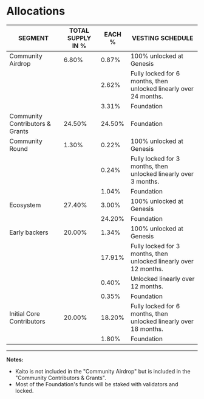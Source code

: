 # Allocations

| SEGMENT                         | TOTAL SUPPLY IN % | EACH % | VESTING SCHEDULE                                                        |
| ------------------------------- | ----------------- | ------ | ----------------------------------------------------------------------- |
| Community Airdrop               | 6.80%             | 0.87%  | 100% unlocked at Genesis                                                |
|                                 |                   | 2.62%  | Fully locked for 6 months, then unlocked linearly over 24 months.       |
|                                 |                   | 3.31%  | Foundation                                                              |
| Community Contributors & Grants | 24.50%            | 24.50% | Foundation                                                              |
| Community Round                 | 1.30%             | 0.22%  | 100% unlocked at Genesis                                                |
|                                 |                   | 0.24%  | Fully locked for 3 months, then unlocked linearly over 3 months.        |
|                                 |                   | 1.04%  | Foundation                                                              |
| Ecosystem                       | 27.40%            | 3.00%  | 100% unlocked at Genesis                                                |
|                                 |                   | 24.20% | Foundation                                                              |
| Early backers                   | 20.00%            | 1.34%  | 100% unlocked at Genesis                                                |
|                                 |                   | 17.91% | Fully locked for 3 months, then unlocked linearly over 12 months.       |
|                                 |                   | 0.40%  | Unlocked linearly over 12 months.                                       |
|                                 |                   | 0.35%  | Foundation                                                              |
| Initial Core Contributors       | 20.00%            | 18.20% | Fully locked for 6 months, then unlocked linearly over 18 months.       |
|                                 |                   | 1.80%  | Foundation                                                              |

---

**Notes:**

- Kaito is not included in the "Community Airdrop" but is included in the "Community Contributors & Grants".
- Most of the Foundation's funds will be staked with validators and locked.
